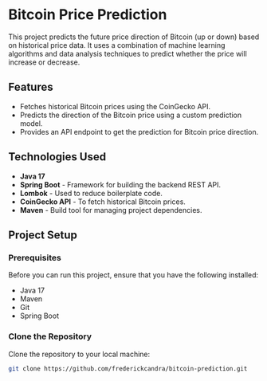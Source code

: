 # Bitcoin Price Prediction

This project predicts the future price direction of Bitcoin (up or down) based on historical price data. It uses a combination of machine learning algorithms and data analysis techniques to predict whether the price will increase or decrease.

## Features

- Fetches historical Bitcoin prices using the CoinGecko API.
- Predicts the direction of the Bitcoin price using a custom prediction model.
- Provides an API endpoint to get the prediction for Bitcoin price direction.

## Technologies Used

- **Java 17**
- **Spring Boot** - Framework for building the backend REST API.
- **Lombok** - Used to reduce boilerplate code.
- **CoinGecko API** - To fetch historical Bitcoin prices.
- **Maven** - Build tool for managing project dependencies.

## Project Setup

### Prerequisites

Before you can run this project, ensure that you have the following installed:

- Java 17
- Maven
- Git
- Spring Boot

### Clone the Repository

Clone the repository to your local machine:

```bash
git clone https://github.com/frederickcandra/bitcoin-prediction.git
